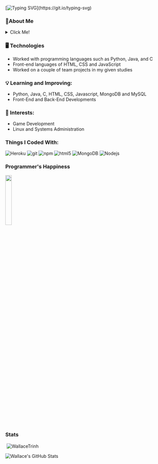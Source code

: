 [![Typing SVG](https://readme-typing-svg.demolab.com?font=Fira+Code&size=24&duration=4000&pause=1000&color=5FF73B&background=FFFFFF00&vCenter=true&width=435&lines=Hello%2C+I'm+Wallace+Trinh.;Currently+a+BCIT+CST+Student.)](https://git.io/typing-svg)

### 👤About Me

<details>
<summary>Click Me!</summary>
-📙I'm currently enrolled in the BCIT's Computer Systems and Technology Diploma Program. 
-👨‍🍳Prior to programming, I was an Executive Sous Chef.
</details>

### 🖥️ Technologies
- Worked with programming languages such as Python, Java, and C
- Front-end languages of HTML, CSS and JavaScript
- Worked on a couple of team projects in my given studies

### 💡 Learning and Improving:
- Python, Java, C, HTML, CSS, Javascript, MongoDB and MySQL
- Front-End and Back-End Developments

### 🤔 Interests:
- Game Development
- Linux and Systems Administration

<h3>Things I Coded With:</h3>
<p>
  <img alt="Heroku" src="https://img.shields.io/badge/-Heroku-430098?style=flat-square&logo=heroku&logoColor=white" />
  <img alt="git" src="https://img.shields.io/badge/-Git-F05032?style=flat-square&logo=git&logoColor=white" />
  <img alt="npm" src="https://img.shields.io/badge/-NPM-CB3837?style=flat-square&logo=npm&logoColor=white" />
  <img alt="html5" src="https://img.shields.io/badge/-HTML5-E34F26?style=flat-square&logo=html5&logoColor=white" />
  <img alt="MongoDB" src="https://img.shields.io/badge/-MongoDB-13aa52?style=flat-square&logo=mongodb&logoColor=white" />
  <img alt="Nodejs" src="https://img.shields.io/badge/-Nodejs-43853d?style=flat-square&logo=Node.js&logoColor=white" />
</p>

### Programmer's Happiness
<div align='left'>
<img src="https://github.com/WallaceTrinh/WallaceTrinh/blob/main/gif.gif?raw=true" href="https://github.com/WallaceTrinh" width="20%"/><br> 
</div>

### Stats

<p>
  &nbsp;<img align="center" src="https://github-readme-stats.vercel.app/api/top-langs?username=WallaceTrinh&show_icons=true&hide_border=false&title_color=gp922b&icon_color=CCD700&bg_color=01132c&text_color=ffffff&border_color=0c2b15" alt="WallaceTrinh" /></p>
  
<p>
  <img align="left" alt="Wallace's GitHub Stats" src="https://github-readme-stats.vercel.app/api?username=WallaceTrinh&show_icons=true&hide_border=false&title_color=gp922b&icon_color=CCD700&bg_color=01132c&text_color=ffffff&border_color=0c2b15" />
</p><br />
